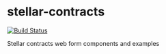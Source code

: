 # stellar-contracts
[![Build Status](https://travis-ci.org/chatch/stellar-contracts.svg?branch=master)](https://travis-ci.org/chatch/stellar-contracts)

Stellar contracts web form components and examples
